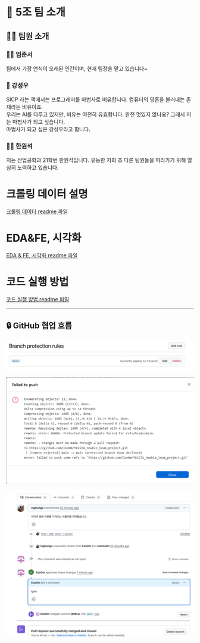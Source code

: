 # 👥 5조 팀 소개

## 🧑‍💼 팀원 소개

### 👨‍💻 엄준서  
팀에서 가장 연식이 오래된 인간이며, 현재 팀장을 맡고 있습니다~


### 🧙 강성우
SICP 라는 책에서는 프로그래머를 마법사로 비유합니다. 컴퓨터의 영혼을 불러내는 존재라는 비유이죠. \
우리는 AI를 다루고 있지만, 비유는 여전히 유효합니다. 완전 멋있지 않나요? 그래서 저는 마법사가 되고 싶습니다. \
마법사가 되고 싶은 강성우라고 합니다.

### 👨‍🎓 한원석
저는 산업공학과 21학번 한원석입니다. 유능한 저희 조 다른 팀원들을 따라가기 위해 열심히 노력하고 있습니다.

# 크롤링 데이터 설명
[크롤링 데이터 readme 파일](docs/crawling.readme.md)

# EDA&FE, 시각화
[EDA & FE, 시각화 readme 파일](docs/analysis.readme.md)

# 코드 실행 방법
[코드 실행 방법 readme 파일](docs/git.readme.md)

---

## 🔒 GitHub 협업 흐름

![branch_protection](/github/branch_protection.png)

![push_rejected](/github/push_rejected.png)

![review_and_merged](/github/review_and_merged.png)

